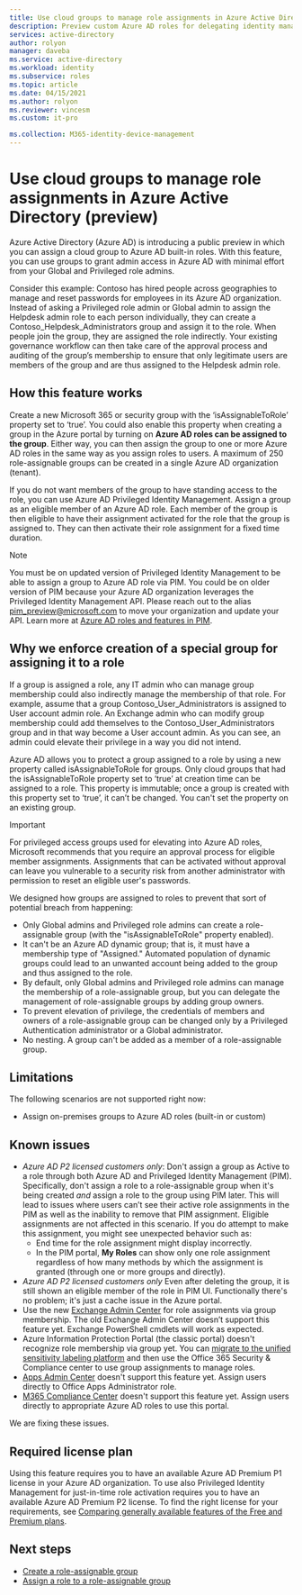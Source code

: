 ```yaml
---
title: Use cloud groups to manage role assignments in Azure Active Directory | Microsoft Docs
description: Preview custom Azure AD roles for delegating identity management. Manage Azure role assignments in the Azure portal, PowerShell, or Graph API.
services: active-directory
author: rolyon
manager: daveba
ms.service: active-directory
ms.workload: identity
ms.subservice: roles
ms.topic: article
ms.date: 04/15/2021
ms.author: rolyon
ms.reviewer: vincesm
ms.custom: it-pro

ms.collection: M365-identity-device-management
---
```


# Use cloud groups to manage role assignments in Azure Active Directory (preview)

Azure Active Directory (Azure AD) is introducing a public preview in which you can assign a cloud group to Azure AD built-in roles. With this feature, you can use groups to grant admin access in Azure AD with minimal effort from your Global and Privileged role admins.

Consider this example: Contoso has hired people across geographies to manage and reset passwords for employees in its Azure AD organization. Instead of asking a Privileged role admin or Global admin to assign the Helpdesk admin role to each person individually, they can create a Contoso_Helpdesk_Administrators group and assign it to the role. When people join the group, they are assigned the role indirectly. Your existing governance workflow can then take care of the approval process and auditing of the group’s membership to ensure that only legitimate users are members of the group and are thus assigned to the Helpdesk admin role.

## How this feature works

Create a new Microsoft 365 or security group with the ‘isAssignableToRole’ property set to ‘true’. You could also enable this property when creating a group in the Azure portal by turning on **Azure AD roles can be assigned to the group**. Either way, you can then assign the group to one or more Azure AD roles in the same way as you assign roles to users. A maximum of 250 role-assignable groups can be created in a single Azure AD organization (tenant).

If you do not want members of the group to have standing access to the role, you can use Azure AD Privileged Identity Management. Assign a group as an eligible member of an Azure AD role. Each member of the group is then eligible to have their assignment activated for the role that the group is assigned to. They can then activate their role assignment for a fixed time duration.

> [!Note]
> You must be on updated version of Privileged Identity Management to be able to assign a group to Azure AD role via PIM. You could be on older version of PIM because your Azure AD organization leverages the Privileged Identity Management API. Please reach out to the alias pim_preview@microsoft.com to move your organization and update your API. Learn more at [Azure AD roles and features in PIM](../privileged-identity-management/azure-ad-roles-features.md).

## Why we enforce creation of a special group for assigning it to a role

If a group is assigned a role, any IT admin who can manage group membership could also indirectly manage the membership of that role. For example, assume that a group Contoso_User_Administrators is assigned to User account admin role. An Exchange admin who can modify group membership could add themselves to the Contoso_User_Administrators group and in that way become a User account admin. As you can see, an admin could elevate their privilege in a way you did not intend.

Azure AD allows you to protect a group assigned to a role by using a new property called isAssignableToRole for groups. Only cloud groups that had the isAssignableToRole property set to ‘true’ at creation time can be assigned to a role. This property is immutable; once a group is created with this property set to ‘true’, it can’t be changed. You can't set the property on an existing group.

>[!Important]
>For privileged access groups used for elevating into Azure AD roles, Microsoft recommends that you require an approval process for eligible member assignments. Assignments that can be activated without approval can leave you vulnerable to a security risk from another administrator with permission to reset an eligible user's passwords.

We designed how groups are assigned to roles to prevent that sort of potential breach from happening:

- Only Global admins and Privileged role admins can create a role-assignable group (with the "isAssignableToRole" property enabled).
- It can't be an Azure AD dynamic group; that is, it must have a membership type of "Assigned." Automated population of dynamic groups could lead to an unwanted account being added to the group and thus assigned to the role.
- By default, only Global admins and Privileged role admins can manage the membership of a role-assignable group, but you can delegate the management of role-assignable groups by adding group owners.
- To prevent elevation of privilege, the credentials of members and owners of a role-assignable group can be changed only by a Privileged Authentication administrator or a Global administrator.
- No nesting. A group can't be added as a member of a role-assignable group.

## Limitations

The following scenarios are not supported right now:  

- Assign on-premises groups to Azure AD roles (built-in or custom)

## Known issues

- *Azure AD P2 licensed customers only*: Don't assign a group as Active to a role through both Azure AD and Privileged Identity Management (PIM). Specifically, don't assign a role to a role-assignable group when it's being created *and* assign a role to the group using PIM later. This will lead to issues where users can’t see their active role assignments in the PIM as well as the inability to remove that PIM assignment. Eligible assignments are not affected in this scenario. If you do attempt to make this assignment, you might see unexpected behavior such as:
  - End time for the role assignment might display incorrectly.
  - In the PIM portal, **My Roles** can show only one role assignment regardless of how many methods by which the assignment is granted (through one or more groups and directly).
- *Azure AD P2 licensed customers only* Even after deleting the group, it is still shown an eligible member of the role in PIM UI. Functionally there's no problem; it's just a cache issue in the Azure portal.  
- Use the new [Exchange Admin Center](https://admin.exchange.microsoft.com/) for role assignments via group membership. The old Exchange Admin Center doesn’t support this feature yet. Exchange PowerShell cmdlets will work as expected.
- Azure Information Protection Portal (the classic portal) doesn't recognize role membership via group yet. You can [migrate to the unified sensitivity labeling platform](/azure/information-protection/configure-policy-migrate-labels) and then use the Office 365 Security & Compliance center to use group assignments to manage roles.
- [Apps Admin Center](https://config.office.com/) doesn't support this feature yet. Assign users directly to Office Apps Administrator role.
- [M365 Compliance Center](https://compliance.microsoft.com/) doesn't support this feature yet. Assign users directly to appropriate Azure AD roles to use this portal.

We are fixing these issues.

## Required license plan

Using this feature requires you to have an available Azure AD Premium P1 license in your Azure AD organization. To use also Privileged Identity Management for just-in-time role activation requires you to have an available Azure AD Premium P2 license. To find the right license for your requirements, see [Comparing generally available features of the Free and Premium plans](../fundamentals/active-directory-whatis.md#what-are-the-azure-ad-licenses).

## Next steps

- [Create a role-assignable group](groups-create-eligible.md)
- [Assign a role to a role-assignable group](groups-assign-role.md)
